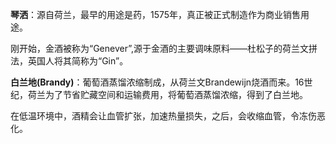 **琴洒**：源自荷兰，最早的用途是药，1575年，真正被正式制造作为商业销售用途。

刚开始，金酒被称为“Genever”,源于金酒的主要调味原料——杜松子的荷兰文拼法，英国人将其简称为“Gin”。

**白兰地(Brandy)**：葡萄酒蒸馏浓缩制成，从荷兰文Brandewijn烧酒而来。16世纪，荷兰为了节省贮藏空间和运输费用，将葡萄酒蒸馏浓缩，得到了白兰地。

在低温环境中，酒精会让血管扩张，加速热量损失，之后，会收缩血管，令冻伤恶化。

